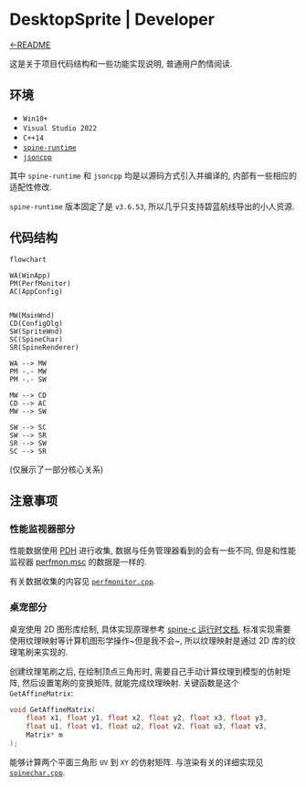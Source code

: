 # DesktopSprite | Developer

[←README](README.md)

这是关于项目代码结构和一些功能实现说明, 普通用户酌情阅读.

## 环境

- `Win10+`
- `Visual Studio 2022`
- `C++14`
- [`spine-runtime`](https://github.com/EsotericSoftware/spine-runtimes/tree/3.6)
- [`jsoncpp`](https://github.com/open-source-parsers/jsoncpp)

其中 `spine-runtime` 和 `jsoncpp` 均是以源码方式引入并编译的, 内部有一些相应的适配性修改.

`spine-runtime` 版本固定了是 `v3.6.53`, 所以几乎只支持碧蓝航线导出的小人资源.

## 代码结构

```mermaid
flowchart

WA(WinApp)
PM(PerfMonitor)
AC(AppConfig)


MW(MainWnd)
CD(ConfigDlg)
SW(SpriteWnd)
SC(SpineChar)
SR(SpineRenderer)

WA --> MW
PM -.- MW
PM -.- SW

MW --> CD
CD --> AC
MW --> SW

SW --> SC
SW --> SR
SR --> SW
SC --> SR
```

(仅展示了一部分核心关系)

## 注意事项

### 性能监视器部分

性能数据使用 [PDH](https://docs.microsoft.com/en-us/windows/win32/perfctrs/performance-counters-portal) 进行收集, 数据与任务管理器看到的会有一些不同, 但是和性能监视器 [perfmon.msc](https://docs.microsoft.com/en-us/windows-server/administration/windows-commands/perfmon) 的数据是一样的.

有关数据收集的内容见 [`perfmonitor.cpp`](DesktopSprite/src/ds/perfmonitor.cpp).

### 桌宠部分

桌宠使用 2D 图形库绘制, 具体实现原理参考 [spine-c 运行时文档](http://zh.esotericsoftware.com/spine-c), 标准实现需要使用纹理映射等计算机图形学操作~但是我不会~, 所以纹理映射是通过 2D 库的纹理笔刷来实现的.

创建纹理笔刷之后, 在绘制顶点三角形时, 需要自己手动计算纹理到模型的仿射矩阵, 然后设置笔刷的变换矩阵, 就能完成纹理映射. 关键函数是这个 `GetAffineMatrix`:

```cpp
void GetAffineMatrix(
    float x1, float y1, float x2, float y2, float x3, float y3, 
    float u1, float v1, float u2, float v2, float u3, float v3, 
    Matrix* m
);
```

能够计算两个平面三角形 `UV` 到 `XY` 的仿射矩阵. 与渲染有关的详细实现见 [`spinechar.cpp`](DesktopSprite/src/ds/spinechar.cpp).
